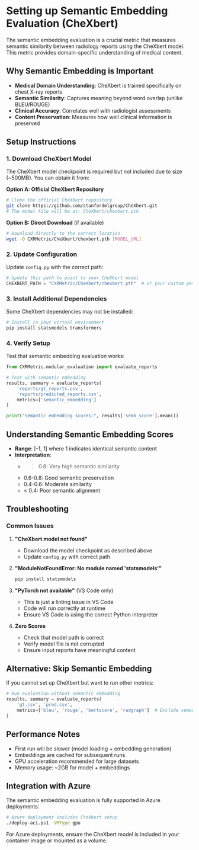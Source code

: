 # Setting up Semantic Embedding Evaluation (CheXbert)

The semantic embedding evaluation is a crucial metric that measures semantic similarity between radiology reports using the CheXbert model. This metric provides domain-specific understanding of medical content.

## Why Semantic Embedding is Important

- **Medical Domain Understanding**: CheXbert is trained specifically on chest X-ray reports
- **Semantic Similarity**: Captures meaning beyond word overlap (unlike BLEU/ROUGE)
- **Clinical Accuracy**: Correlates well with radiologist assessments
- **Content Preservation**: Measures how well clinical information is preserved

## Setup Instructions

### 1. Download CheXbert Model

The CheXbert model checkpoint is required but not included due to size (~500MB). You can obtain it from:

**Option A: Official CheXbert Repository**
```bash
# Clone the official CheXbert repository
git clone https://github.com/stanfordmlgroup/CheXbert.git
# The model file will be at: CheXbert/chexbert.pth
```

**Option B: Direct Download** (if available)
```bash
# Download directly to the correct location
wget -O CXRMetric/CheXbert/chexbert.pth [MODEL_URL]
```

### 2. Update Configuration

Update `config.py` with the correct path:

```python
# Update this path to point to your CheXbert model
CHEXBERT_PATH = "CXRMetric/CheXbert/chexbert.pth"  # or your custom path
```

### 3. Install Additional Dependencies

Some CheXbert dependencies may not be installed:

```bash
# Install in your virtual environment
pip install statsmodels transformers
```

### 4. Verify Setup

Test that semantic embedding evaluation works:

```python
from CXRMetric.modular_evaluation import evaluate_reports

# Test with semantic embedding
results, summary = evaluate_reports(
    'reports/gt_reports.csv',
    'reports/predicted_reports.csv', 
    metrics=['semantic_embedding']
)

print("Semantic embedding scores:", results['semb_score'].mean())
```

## Understanding Semantic Embedding Scores

- **Range**: [-1, 1] where 1 indicates identical semantic content
- **Interpretation**:
  - > 0.8: Very high semantic similarity
  - 0.6-0.8: Good semantic preservation
  - 0.4-0.6: Moderate similarity
  - < 0.4: Poor semantic alignment

## Troubleshooting

### Common Issues

1. **"CheXbert model not found"**
   - Download the model checkpoint as described above
   - Update `config.py` with correct path

2. **"ModuleNotFoundError: No module named 'statsmodels'"**
   ```bash
   pip install statsmodels
   ```

3. **"PyTorch not available"** (VS Code only)
   - This is just a linting issue in VS Code
   - Code will run correctly at runtime
   - Ensure VS Code is using the correct Python interpreter

4. **Zero Scores**
   - Check that model path is correct
   - Verify model file is not corrupted
   - Ensure input reports have meaningful content

## Alternative: Skip Semantic Embedding

If you cannot set up CheXbert but want to run other metrics:

```python
# Run evaluation without semantic embedding
results, summary = evaluate_reports(
    'gt.csv', 'pred.csv',
    metrics=['bleu', 'rouge', 'bertscore', 'radgraph']  # Exclude semantic_embedding
)
```

## Performance Notes

- First run will be slower (model loading + embedding generation)
- Embeddings are cached for subsequent runs
- GPU acceleration recommended for large datasets
- Memory usage: ~2GB for model + embeddings

## Integration with Azure

The semantic embedding evaluation is fully supported in Azure deployments:

```bash
# Azure deployment includes CheXbert setup
./deploy-aci.ps1 -VMType gpu
```

For Azure deployments, ensure the CheXbert model is included in your container image or mounted as a volume.
